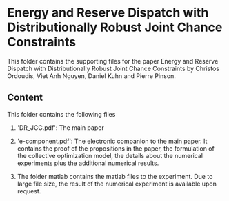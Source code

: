 # Energy and Reserve Dispatch with Distributionally Robust Joint Chance Constraints

This folder contains the supporting files for the paper Energy and Reserve Dispatch with Distributionally Robust Joint Chance Constraints by Christos Ordoudis, Viet Anh Nguyen, Daniel Kuhn and Pierre Pinson.

## Content

This folder contains the following files

1. 'DR_JCC.pdf': The main paper

2. 'e-component.pdf': The electronic companion to the main paper. It contains the proof of the propositions in the paper, the formulation of the collective optimization model, the details about the numerical experiments plus the additional numerical results.

3. The folder matlab contains the matlab files to the experiment. Due to large file size, the result of the numerical experiment is available upon request.
